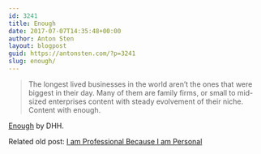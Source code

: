 ```yaml
---
id: 3241
title: Enough
date: 2017-07-07T14:35:48+00:00
author: Anton Sten
layout: blogpost
guid: https://antonsten.com/?p=3241
slug: enough/
---
```

> The longest lived businesses in the world aren’t the ones that were biggest in their day. Many of them are family firms, or small to mid-sized enterprises content with steady evolvement of their niche. Content with enough.

<a href="https://m.signalvnoise.com/enough-1d48019c7335" target="_blank">Enough</a> by DHH.

Related old post: [I am Professional Because I am Personal](https://antonsten.com/i-am-professional-because-i-am-personal/)
